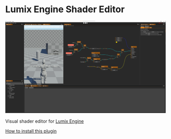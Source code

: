 # Lumix Engine Shader Editor

![Screenshot](screenshot.png)

Visual shader editor for [Lumix Engine](https://github.com/nem0/LumixEngine/)

[How to install this plugin](https://github.com/nem0/LumixEngine/wiki/available-plugins)
